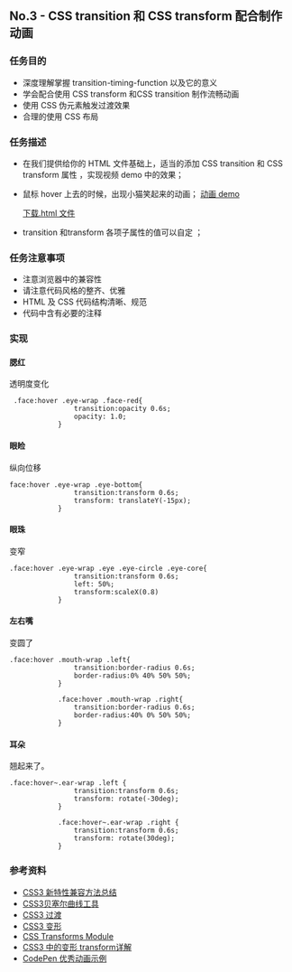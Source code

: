 ## No.3 - CSS transition 和 CSS transform 配合制作动画





### 任务目的

- 深度理解掌握 transition-timing-function 以及它的意义
- 学会配合使用 CSS transform 和CSS transition 制作流畅动画
- 使用 CSS 伪元素触发过渡效果
- 合理的使用 CSS 布局

### 任务描述

- 在我们提供给你的 HTML 文件基础上，适当的添加 CSS transition 和 CSS transform 属性 ，实现视频 demo 中的效果；

- 鼠标 hover 上去的时候，出现小猫笑起来的动画；
  [动画 demo](http://jadyoap.bj.bcebos.com/ife%2F%E4%BB%BB%E5%8A%A13.mov)

  [下载.html 文件](http://jadyoap.bj.bcebos.com/ife%2FcssCatAnimation.html)

- transition 和transform 各项子属性的值可以自定 ；

### 任务注意事项

- 注意浏览器中的兼容性
- 请注意代码风格的整齐、优雅
- HTML 及 CSS 代码结构清晰、规范
- 代码中含有必要的注释

### 实现

#### 腮红

透明度变化

```
 .face:hover .eye-wrap .face-red{
                transition:opacity 0.6s;
                opacity: 1.0;
            }
```

#### 眼睑

纵向位移

```
face:hover .eye-wrap .eye-bottom{
                transition:transform 0.6s;
                transform: translateY(-15px); 
            }

```

#### 眼珠

变窄

```
.face:hover .eye-wrap .eye .eye-circle .eye-core{
                transition:transform 0.6s;                
                left: 50%;
                transform:scaleX(0.8)
            }
```

#### 左右嘴

变圆了

```
.face:hover .mouth-wrap .left{
                transition:border-radius 0.6s;                
                border-radius:0% 40% 50% 50%;
            }

            .face:hover .mouth-wrap .right{
                transition:border-radius 0.6s;                
                border-radius:40% 0% 50% 50%;
            }
```

#### 耳朵

翘起来了。

```
.face:hover~.ear-wrap .left {
                transition:transform 0.6s;
                transform: rotate(-30deg);
            }

            .face:hover~.ear-wrap .right {
                transition:transform 0.6s;
                transform: rotate(30deg);
            }

```



### 参考资料

- [CSS3 新特性兼容方法总结](https://www.cnblogs.com/jesse131/p/5441199.html)
- [CSS3贝塞尔曲线工具](http://www.css3beziercurve.net/)
- [CSS3 过渡](http://www.w3school.com.cn/css3/css3_transition.asp)
- [CSS3 变形](http://www.w3school.com.cn/cssref/pr_transform.asp)
- [CSS Transforms Module](https://www.w3.org/TR/css-transforms-1/)
- [CSS3 中的变形 transform详解](https://www.cnblogs.com/afighter/p/5726888.html)
- [CodePen 优秀动画示例](https://codepen.io/Alireza29675/pen/KwgwMy)